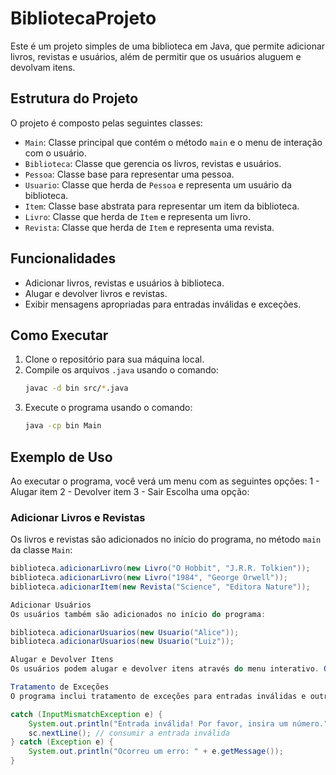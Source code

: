 # BibliotecaProjeto

Este é um projeto simples de uma biblioteca em Java, que permite adicionar livros, revistas e usuários, além de permitir que os usuários aluguem e devolvam itens.

## Estrutura do Projeto

O projeto é composto pelas seguintes classes:

- `Main`: Classe principal que contém o método `main` e o menu de interação com o usuário.
- `Biblioteca`: Classe que gerencia os livros, revistas e usuários.
- `Pessoa`: Classe base para representar uma pessoa.
- `Usuario`: Classe que herda de `Pessoa` e representa um usuário da biblioteca.
- `Item`: Classe base abstrata para representar um item da biblioteca.
- `Livro`: Classe que herda de `Item` e representa um livro.
- `Revista`: Classe que herda de `Item` e representa uma revista.

## Funcionalidades

- Adicionar livros, revistas e usuários à biblioteca.
- Alugar e devolver livros e revistas.
- Exibir mensagens apropriadas para entradas inválidas e exceções.

## Como Executar

1. Clone o repositório para sua máquina local.
2. Compile os arquivos `.java` usando o comando:
    ```sh
    javac -d bin src/*.java
    ```
3. Execute o programa usando o comando:
    ```sh
    java -cp bin Main
    ```

## Exemplo de Uso
Ao executar o programa, você verá um menu com as seguintes opções:
1 - Alugar item 2 - Devolver item 3 - Sair 
Escolha uma opção:

### Adicionar Livros e Revistas

Os livros e revistas são adicionados no início do programa, no método `main` da classe `Main`:

```java
biblioteca.adicionarLivro(new Livro("O Hobbit", "J.R.R. Tolkien"));
biblioteca.adicionarLivro(new Livro("1984", "George Orwell"));
biblioteca.adicionarItem(new Revista("Science", "Editora Nature"));

Adicionar Usuários
Os usuários também são adicionados no início do programa:

biblioteca.adicionarUsuarios(new Usuario("Alice"));
biblioteca.adicionarUsuarios(new Usuario("Luiz"));

Alugar e Devolver Itens
Os usuários podem alugar e devolver itens através do menu interativo. O programa solicitará o nome do usuário e o título do item para realizar as operações.

Tratamento de Exceções
O programa inclui tratamento de exceções para entradas inválidas e outros erros:

catch (InputMismatchException e) {
    System.out.println("Entrada inválida! Por favor, insira um número.");
    sc.nextLine(); // consumir a entrada inválida
} catch (Exception e) {
    System.out.println("Ocorreu um erro: " + e.getMessage());
}



